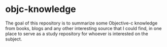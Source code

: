 # objc-knowledge
The goal of this repository is to summarize some Objective-c knowledge from books, blogs and any other interesting source that I could find, in one place to serve as a study repository for whoever is interested on the subject.
